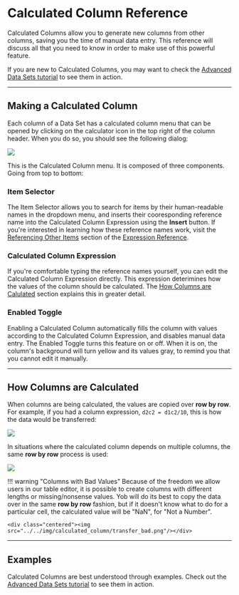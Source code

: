 # Calculated Column Reference
Calculated Columns allow you to generate new columns from other columns, saving you the time of manual data entry.  This reference will discuss all that you need to know in order to make use of this powerful feature.

If you are new to Calculated Columns, you may want to check the [Advanced Data Sets tutorial](../tutorials/advanced_data_sets.md) to see them in action.

---
## Making a Calculated Column
Each column of a Data Set has a calculated column menu that can be opened by clicking on the calculator icon in the top right of the column header. When you do so, you should see the following dialog:

<div class="centered"><img src="../../img/calculated_column/calc_col_menu.jpg"/></div>

This is the Calculated Column menu.  It is composed of three components.  Going from top to bottom:

### Item Selector
The Item Selector allows you to search for items by their human-readable names in the dropdown menu, and inserts their cooresponding reference name into the Calculated Column Expression using the **Insert** button.  If you're interested in learning how these reference names work, visit the [Referencing Other Items](./expression_reference#referencing-other-items) section of the [Expression Reference](./expression_reference).

### Calculated Column Expression
If you're comfortable typing the reference names yourself, you can edit the Calculated Column Expression directly.  This expression deterimines how the values of the column should be calculated. The [How Columns are Calulated](#how-columns-are-calculated) section explains this in greater detail.

### Enabled Toggle
Enabling a Calculated Column automatically fills the column with values according to the Calculated Column Expression, and disables manual data entry.  The Enabled Toggle turns this feature on or off.  When it is on, the column's background will turn yellow and its values gray, to remind you that you cannot edit it manually.

---
## How Columns are Calculated
When columns are being calculated, the values are copied over **row by row**.  For example, if you had a column expression, `d2c2 = d1c2/10`, this is how the data would be transferred:

<div class="centered"><img src="../../img/calculated_column/transfer_one.png"/></div>

In situations where the calculated column depends on multiple columns, the same **row by row** process is used:

<div class="centered"><img src="../../img/calculated_column/transfer_mult.png"/></div>

!!! warning "Columns with Bad Values"
    Because of the freedom we allow users in our table editor, it is possible to create columns with different lengths or missing/nonsense values.  Yob will do its best to copy the data over in the same **row by row** fashion, but if it doesn't know what to do for a particular cell, the calculated value will be "NaN", for "Not a Number".
    
    <div class="centered"><img src="../../img/calculated_column/transfer_bad.png"/></div>
    
---
## Examples
Calculated Columns are best understood through examples.  Check out the [Advanced Data Sets tutorial](../tutorials/advanced_data_sets.md) to see them in action.